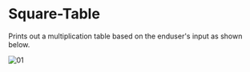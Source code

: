 # Square-Table

Prints out a multiplication table based on the enduser's input as shown below.

![01](https://user-images.githubusercontent.com/41565191/54488723-90aec300-48ba-11e9-8f8f-fb17f5bf8582.PNG)
